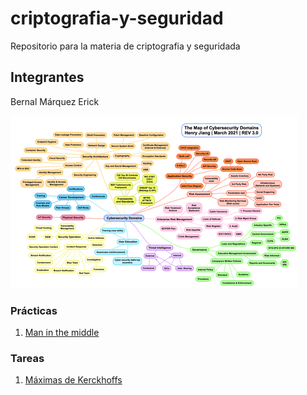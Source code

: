 # criptografia-y-seguridad
Repositorio para la materia de criptografia y seguridada


## Integrantes
Bernal Márquez Erick


![alt text](dominios-ciberseguridad.png "Logo Title Text 1")

### Prácticas 

1. [Man in the middle](practicas/practica-1/practica1.pdf)

### Tareas

1. [Máximas de Kerckhoffs](tareas/tarea-1/tarea1.pdf)